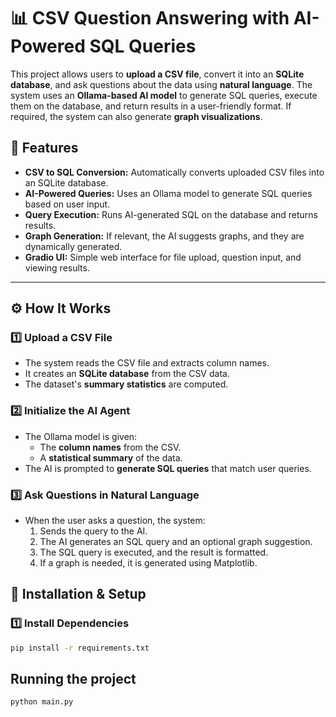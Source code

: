 # 📊 CSV Question Answering with AI-Powered SQL Queries

This project allows users to **upload a CSV file**, convert it into an **SQLite database**, and ask questions about the data using **natural language**. The system uses an **Ollama-based AI model** to generate SQL queries, execute them on the database, and return results in a user-friendly format. If required, the system can also generate **graph visualizations**.

## 🚀 Features

- **CSV to SQL Conversion:** Automatically converts uploaded CSV files into an SQLite database.
- **AI-Powered Queries:** Uses an Ollama model to generate SQL queries based on user input.
- **Query Execution:** Runs AI-generated SQL on the database and returns results.
- **Graph Generation:** If relevant, the AI suggests graphs, and they are dynamically generated.
- **Gradio UI:** Simple web interface for file upload, question input, and viewing results.

---

## ⚙️ How It Works

### **1️⃣ Upload a CSV File**
- The system reads the CSV file and extracts column names.
- It creates an **SQLite database** from the CSV data.
- The dataset's **summary statistics** are computed.

### **2️⃣ Initialize the AI Agent**
- The Ollama model is given:
  - The **column names** from the CSV.
  - A **statistical summary** of the data.
- The AI is prompted to **generate SQL queries** that match user queries.

### **3️⃣ Ask Questions in Natural Language**
- When the user asks a question, the system:
  1. Sends the query to the AI.
  2. The AI generates an SQL query and an optional graph suggestion.
  3. The SQL query is executed, and the result is formatted.
  4. If a graph is needed, it is generated using Matplotlib.


## 🔧 Installation & Setup

### **1️⃣ Install Dependencies**
```bash
pip install -r requirements.txt
```

## Running the project
```bash
python main.py
```
